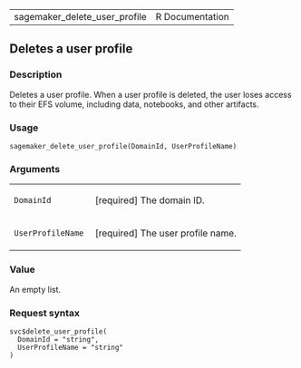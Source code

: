 <table style="width: 100%;">
<tbody>
<tr class="odd">
<td>sagemaker_delete_user_profile</td>
<td style="text-align: right;">R Documentation</td>
</tr>
</tbody>
</table>

## Deletes a user profile

### Description

Deletes a user profile. When a user profile is deleted, the user loses
access to their EFS volume, including data, notebooks, and other
artifacts.

### Usage

    sagemaker_delete_user_profile(DomainId, UserProfileName)

### Arguments

<table>
<colgroup>
<col style="width: 35%" />
<col style="width: 65%" />
</colgroup>
<tbody>
<tr class="odd">
<td><code
id="sagemaker_delete_user_profile_:_DomainId">DomainId</code></td>
<td><p>[required] The domain ID.</p></td>
</tr>
<tr class="even">
<td><code
id="sagemaker_delete_user_profile_:_UserProfileName">UserProfileName</code></td>
<td><p>[required] The user profile name.</p></td>
</tr>
</tbody>
</table>

### Value

An empty list.

### Request syntax

    svc$delete_user_profile(
      DomainId = "string",
      UserProfileName = "string"
    )
